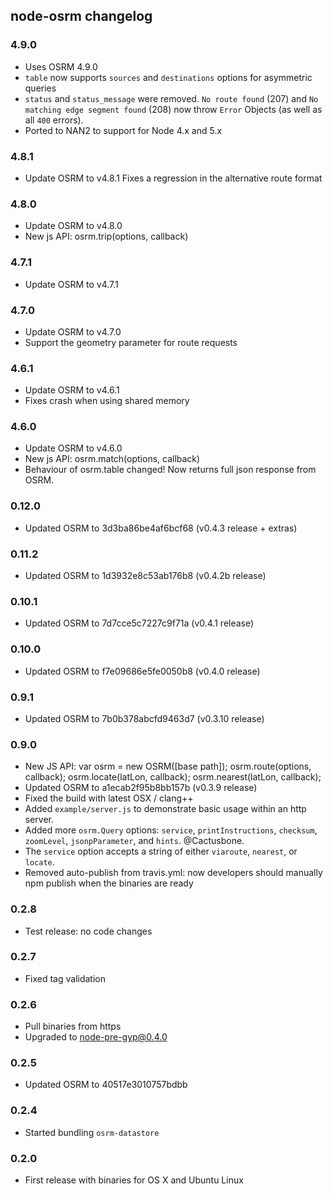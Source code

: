 ## node-osrm changelog

### 4.9.0
 - Uses OSRM 4.9.0
 - `table` now supports `sources` and `destinations` options for asymmetric queries
 - `status` and `status_message` were removed. `No route found` (207) and `No matching edge segment found` (208) now throw `Error` Objects (as well as all `400` errors).
 - Ported to NAN2 to support for Node 4.x and 5.x

### 4.8.1

 - Update OSRM to v4.8.1
   Fixes a regression in the alternative route format

### 4.8.0

 - Update OSRM to v4.8.0
 - New js API:
    osrm.trip(options, callback)

### 4.7.1

 - Update OSRM to v4.7.1

### 4.7.0

 - Update OSRM to v4.7.0
 - Support the geometry parameter for route requests

### 4.6.1

 - Update OSRM to v4.6.1
 - Fixes crash when using shared memory

### 4.6.0

 - Update OSRM to v4.6.0
 - New js API:
    osrm.match(options, callback)
 - Behaviour of osrm.table changed! Now returns full json response from OSRM.

### 0.12.0

 - Updated OSRM to 3d3ba86be4af6bcf68 (v0.4.3 release + extras)

### 0.11.2

 - Updated OSRM to 1d3932e8c53ab176b8 (v0.4.2b release)

### 0.10.1

 - Updated OSRM to 7d7cce5c7227c9f71a (v0.4.1 release)

### 0.10.0

 - Updated OSRM to f7e09686e5fe0050b8 (v0.4.0 release)

### 0.9.1

 - Updated OSRM to 7b0b378abcfd9463d7 (v0.3.10 release)

### 0.9.0

 - New JS API:
     var osrm = new OSRM([base path]);
     osrm.route(options, callback);
     osrm.locate(latLon, callback);
     osrm.nearest(latLon, callback);
 - Updated OSRM to a1ecab2f95b8bb157b (v0.3.9 release)
 - Fixed the build with latest OSX / clang++
 - Added `example/server.js` to demonstrate basic usage within an http server.
 - Added more `osrm.Query` options: `service`, `printInstructions`, `checksum`, `zoomLevel`, `jsonpParameter`, and `hints`. @Cactusbone.
 - The `service` option accepts a string of either `viaroute`, `nearest`, or `locate`.
 - Removed auto-publish from travis.yml: now developers should manually npm publish when the binaries are ready

### 0.2.8

 - Test release: no code changes

### 0.2.7

 - Fixed tag validation

### 0.2.6

 - Pull binaries from https
 - Upgraded to node-pre-gyp@0.4.0

### 0.2.5

 - Updated OSRM to 40517e3010757bdbb

### 0.2.4

 - Started bundling `osrm-datastore`

### 0.2.0

 - First release with binaries for OS X and Ubuntu Linux
